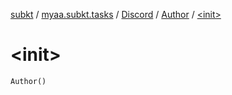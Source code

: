 [subkt](../../../index.md) / [myaa.subkt.tasks](../../index.md) / [Discord](../index.md) / [Author](index.md) / [&lt;init&gt;](./-init-.md)

# &lt;init&gt;

`Author()`